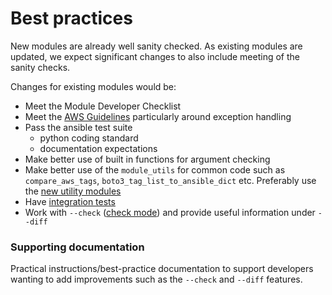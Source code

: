 # Best practices

New modules are already well sanity checked. As
existing modules are updated, we expect significant
changes to also include meeting of the sanity checks.

Changes for existing modules would be:
* Meet the Module Developer Checklist
* Meet the [AWS Guidelines](https://github.com/ansible/ansible/blob/devel/lib/ansible/modules/cloud/amazon/GUIDELINES.md)
  particularly around exception handling
* Pass the ansible test suite
   - python coding standard
   - documentation expectations
* Make better use of built in functions for
  argument checking
* Make better use of the `module_utils` for common  code such as `compare_aws_tags`,
  `boto3_tag_list_to_ansible_dict` etc.  Preferably use the [new utility modules](utility-modules.md)
* Have [integration tests](integration.md)
* Work with `--check` ([check mode](http://docs.ansible.com/ansible/latest/playbooks_checkmode.html#check-mode-dry-run)) and provide useful information under `--diff`


### Supporting documentation

Practical instructions/best-practice documentation to support developers wanting to add improvements such as the `--check` and `--diff` features.
